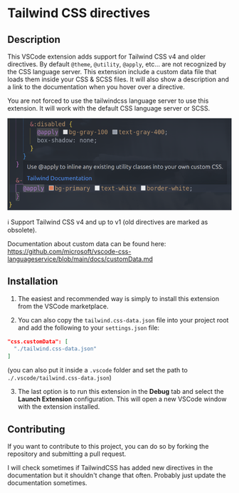 # Tailwind CSS directives

## Description

This VSCode extension adds support for Tailwind CSS v4 and older directives. By default `@theme`, `@utility`, `@apply`, etc... are not recognized by the CSS language server. This extension include a custom data file that loads them inside your CSS & SCSS files. It will also show a description and a link to the documentation when you hover over a directive.

You are not forced to use the tailwindcss language server to use this extension. It will work with the default CSS language server or SCSS.

![Preview](images/preview.png)

ℹ️ Support Tailwind CSS v4 and up to v1 (old directives are marked as obsolete).

Documentation about custom data can be found here: https://github.com/microsoft/vscode-css-languageservice/blob/main/docs/customData.md

## Installation

1. The easiest and recommended way is simply to install this extension from the VSCode marketplace.

2. You can also copy the `tailwind.css-data.json` file into your project root and add the following to your `settings.json` file:

```json
"css.customData": [
  "./tailwind.css-data.json"
]
```

(you can also put it inside a `.vscode` folder and set the path to `./.vscode/tailwind.css-data.json`)

3. The last option is to run this extension in the **Debug** tab and select the **Launch Extension** configuration. This will open a new VSCode window with the extension installed.

## Contributing

If you want to contribute to this project, you can do so by forking the repository and submitting a pull request.

I will check sometimes if TailwindCSS has added new directives in the documentation but it shouldn't change that often. Probably just update the documentation sometimes.

